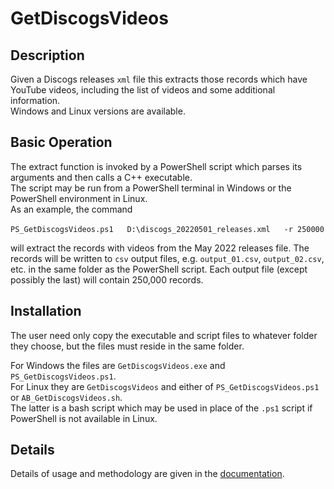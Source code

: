 # GetDiscogsVideos

## Description
Given a Discogs releases `xml` file this extracts those records which have YouTube videos, including the list of videos and some additional information.<br>Windows and Linux versions are available.

## Basic Operation
The extract function is invoked by a PowerShell script which parses its arguments and then calls a C++ executable.<br>The script may be run from a PowerShell terminal in Windows or the PowerShell environment in Linux.<br>As an example, the command 

`PS_GetDiscogsVideos.ps1` &emsp; `D:\discogs_20220501_releases.xml` &emsp; `-r 250000`

will extract the records with videos from the May 2022 releases file. The records will be written to `csv` output files, e.g. `output_01.csv`, `output_02.csv`, etc.  in the same folder as the PowerShell script. Each output file (except possibly the last) will contain 250,000 records.

## Installation
The user need only copy the executable and script files to whatever folder they choose, but the files must reside in the same folder.

For Windows the files are `GetDiscogsVideos.exe` and `PS_GetDiscogsVideos.ps1`.<br>For Linux they are `GetDiscogsVideos` and either of `PS_GetDiscogsVideos.ps1` or `AB_GetDiscogsVideos.sh`.<br>The latter is a bash script which may be used in place of the `.ps1` script if PowerShell is not available in Linux.

## Details
Details of usage and methodology are given in the [documentation](https://github.com/User2429/GetDiscogsVideos/blob/master/docs/Documentation.md).